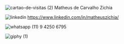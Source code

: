 ![cartao-de-visitas (2)](https://user-images.githubusercontent.com/98542561/158425107-248a15e6-313b-453d-b2cb-c8d752ecc34c.png) Matheus de Carvalho Zichia



![linkedin](https://user-images.githubusercontent.com/98542561/158423398-36227364-5dfe-4d28-acb2-d4edf707ce2f.png) https://www.linkedin.com/in/matheuszichia/

![whatsapp](https://user-images.githubusercontent.com/98542561/158423550-fd1195f5-b19e-4082-97e3-7fb4fca6a232.png) (11) 9 4250 6795


![giphy (1)](https://user-images.githubusercontent.com/98542561/158422940-e89d158d-d295-4d07-8e7c-db1add5dab27.gif)
